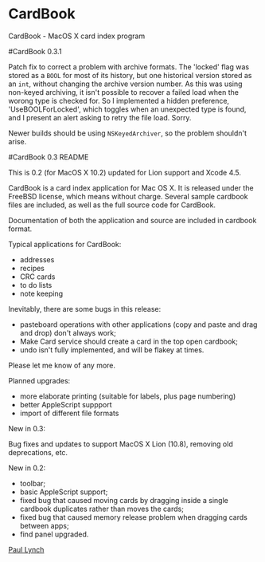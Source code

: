 CardBook
========

CardBook - MacOS X card index program

#CardBook 0.3.1

Patch fix to correct a problem with archive formats.  The 'locked' flag was stored as a `BOOL` for most of its history, but one historical version stored as an `int`, without changing the archive version number.  As this was using non-keyed archiving, it isn't possible to recover a failed load when the worong type is checked for.  So I implemented a hidden preference, 'UseBOOLForLocked', which toggles when an unexpected type is found, and I present an alert asking to retry the file load.  Sorry.

Newer builds should be using `NSKeyedArchiver`, so the problem shouldn't arise.

#CardBook 0.3 README

This is 0.2 (for MacOS X 10.2) updated for Lion support and Xcode 4.5.

CardBook is a card index application for Mac OS X.  It is released under the FreeBSD license, which means without charge.  Several sample cardbook files are included, as well as the full source code for CardBook.

Documentation of both the application and source are included in cardbook format.

Typical applications for CardBook:

- addresses
- recipes
- CRC cards
- to do lists
- note keeping

Inevitably, there are some bugs in this release:

- pasteboard operations with other applications (copy and paste and drag and drop) don't always work;
- Make Card service should create a card in the top open cardbook;
- undo isn't fully implemented, and will be flakey at times.

Please let me know of any more.

Planned upgrades:

- more elaborate printing (suitable for labels, plus page numbering)
- better AppleScript suppport
- import of different file formats

New in 0.3:

Bug fixes and updates to support MacOS X Lion (10.8), removing old deprecations, etc.

New in 0.2:

- toolbar;
- basic AppleScript support;
- fixed bug that caused moving cards by dragging inside a single cardbook duplicates rather than moves the cards;
- fixed bug that caused memory release problem when dragging cards between apps;
- find panel upgraded.

[Paul Lynch](mailto:paul@plsys.co.uk)


